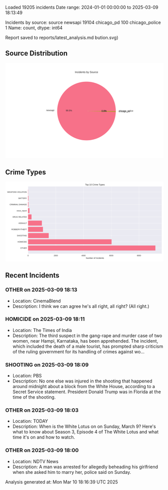 
Loaded 19205 incidents
Date range: 2024-01-01 00:00:00 to 2025-03-09 18:13:49

Incidents by source:
source
newsapi           19104
chicago_pd          100
chicago_police        1
Name: count, dtype: int64

Report saved to reports/latest_analysis.md
bution.svg)

## Source Distribution
![Source Distribution](images/source_distribution.svg)

## Crime Types
![Crime Types](images/crime_types.svg)

## Recent Incidents

### OTHER on 2025-03-09 18:13
- Location: CinemaBlend
- Description: I think we can agree he's all right, all right? (All right.)


### HOMICIDE on 2025-03-09 18:11
- Location: The Times of India
- Description: The third suspect in the gang-rape and murder case of two women, near Hampi, Karnataka, has been apprehended. The incident, which included the death of a male tourist, has prompted sharp criticism of the ruling government for its handling of crimes against wo…


### SHOOTING on 2025-03-09 18:09
- Location: PBS
- Description: No one else was injured in the shooting that happened around midnight about a block from the White House, according to a Secret Service statement. President Donald Trump was in Florida at the time of the shooting.


### OTHER on 2025-03-09 18:03
- Location: TODAY
- Description: When is the White Lotus on on Sunday, March 9? Here's what to know about Season 3, Episode 4 of The White Lotus and what time it's on and how to watch.


### OTHER on 2025-03-09 18:00
- Location: NDTV News
- Description: A man was arrested for allegedly beheading his girlfriend when she asked him to marry her, police said on Sunday.

Analysis generated at: Mon Mar 10 18:16:39 UTC 2025
